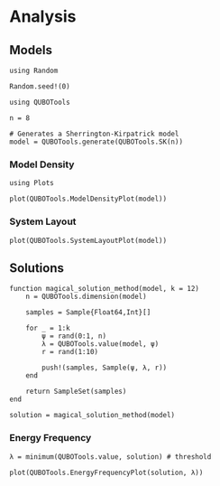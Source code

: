 # Analysis

## Models

```@setup analysis
using Random

Random.seed!(0)
```

```@example analysis
using QUBOTools

n = 8

# Generates a Sherrington-Kirpatrick model
model = QUBOTools.generate(QUBOTools.SK(n))
```

### Model Density

```@example analysis
using Plots

plot(QUBOTools.ModelDensityPlot(model))
```

### System Layout

```@example analysis
plot(QUBOTools.SystemLayoutPlot(model))
```

## Solutions

```@setup analysis
function magical_solution_method(model, k = 12)
    n = QUBOTools.dimension(model)

    samples = Sample{Float64,Int}[]

    for _ = 1:k
        ψ = rand(0:1, n)
        λ = QUBOTools.value(model, ψ)
        r = rand(1:10)

        push!(samples, Sample(ψ, λ, r))
    end

    return SampleSet(samples)
end
```

```@example analysis
solution = magical_solution_method(model)
```

### Energy Frequency

```@example analysis
λ = minimum(QUBOTools.value, solution) # threshold

plot(QUBOTools.EnergyFrequencyPlot(solution, λ))
```
